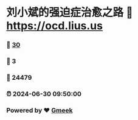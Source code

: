 # 刘小斌的强迫症治愈之路 :link: https://ocd.lius.us 
### :page_facing_up: [30](https://ocd.lius.us/tag.html) 
### :speech_balloon: 3 
### :hibiscus: 24479 
### :alarm_clock: 2024-06-30 09:50:00 
### Powered by :heart: [Gmeek](https://github.com/xiaobinliu/Gmeek)
